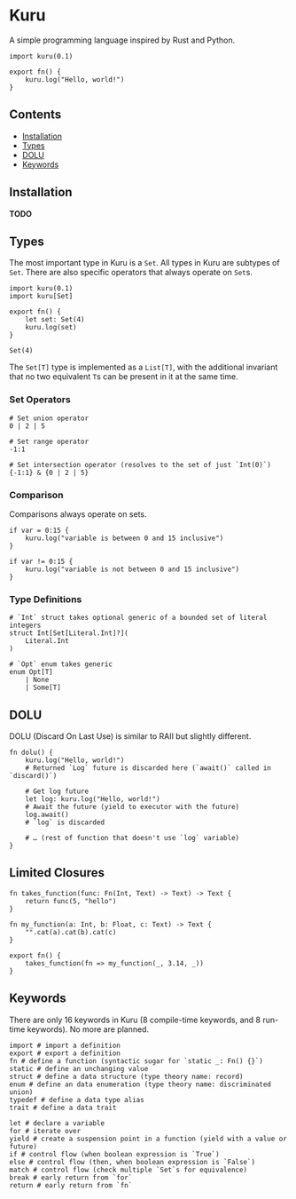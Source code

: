 # Kuru
A simple programming language inspired by Rust and Python.

```kuru
import kuru(0.1)

export fn() {
    kuru.log("Hello, world!")
}
```

## Contents
 - [Installation](#installation)
 - [Types](#types)
 - [DOLU](#dolu)
 - [Keywords](#keywords)

## Installation
**TODO**

## Types
The most important type in Kuru is a `Set`.  All types in Kuru are subtypes of
`Set`.  There are also specific operators that always operate on `Set`s.

```kuru
import kuru(0.1)
import kuru[Set]

export fn() {
    let set: Set(4)
    kuru.log(set)
}
```

```output
Set(4)
```

The `Set[T]` type is implemented as a `List[T]`, with the additional invariant
that no two equivalent `T`s can be present in it at the same time.

### Set Operators
```kuru
# Set union operator
0 | 2 | 5

# Set range operator
-1:1

# Set intersection operator (resolves to the set of just `Int(0)`)
{-1:1} & {0 | 2 | 5}
```

### Comparison
Comparisons always operate on sets.

```kuru
if var = 0:15 {
    kuru.log("variable is between 0 and 15 inclusive")
}

if var != 0:15 {
    kuru.log("variable is not between 0 and 15 inclusive")
}
```

### Type Definitions
```kuru
# `Int` struct takes optional generic of a bounded set of literal integers
struct Int[Set[Literal.Int]?](
    Literal.Int
)

# `Opt` enum takes generic
enum Opt[T]
    | None
    | Some[T]

```

## DOLU
DOLU (Discard On Last Use) is similar to RAII but slightly different.

```kuru
fn dolu() {
    kuru.log("Hello, world!")
    # Returned `Log` future is discarded here (`await()` called in `discard()`)

    # Get log future
    let log: kuru.log("Hello, world!")
    # Await the future (yield to executor with the future)
    log.await()
    # `log` is discarded

    # … (rest of function that doesn't use `log` variable)
}
```

## Limited Closures
```kuru
fn takes_function(func: Fn(Int, Text) -> Text) -> Text {
    return func(5, "hello")
}

fn my_function(a: Int, b: Float, c: Text) -> Text {
    "".cat(a).cat(b).cat(c)
}

export fn() {
    takes_function(fn => my_function(_, 3.14, _))
}
```

## Keywords
There are only 16 keywords in Kuru (8 compile-time keywords, and 8 run-time
keywords).  No more are planned.

```kuru
import # import a definition
export # export a definition
fn # define a function (syntactic sugar for `static _: Fn() {}`)
static # define an unchanging value
struct # define a data structure (type theory name: record)
enum # define an data enumeration (type theory name: discriminated union)
typedef # define a data type alias
trait # define a data trait

let # declare a variable
for # iterate over
yield # create a suspension point in a function (yield with a value or future)
if # control flow (when boolean expression is `True`)
else # control flow (then, when boolean expression is `False`)
match # control flow (check multiple `Set`s for equivalence)
break # early return from `for`
return # early return from `fn`
```
